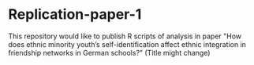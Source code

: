 # Replication-paper-1
This repository would like to publish R scripts of analysis in paper "How does ethnic minority youth’s self-identification affect ethnic integration in friendship networks in German schools?" (Title might change)
